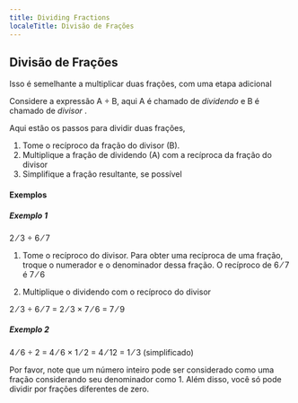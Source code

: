 ```yaml
---
title: Dividing Fractions
localeTitle: Divisão de Frações
---
```

## Divisão de Frações

Isso é semelhante a multiplicar duas frações, com uma etapa adicional

Considere a expressão A ÷ B, aqui A é chamado de _dividendo_ e B é chamado de _divisor_ .

Aqui estão os passos para dividir duas frações,

1.  Tome o recíproco da fração do divisor (B).
2.  Multiplique a fração de dividendo (A) com a recíproca da fração do divisor
3.  Simplifique a fração resultante, se possível

#### Exemplos

##### Exemplo 1

 2 ⁄ 3 ÷ 6 ⁄ 7 

1.  Tome o recíproco do divisor. Para obter uma recíproca de uma fração, troque o numerador e o denominador dessa fração. O recíproco de 6 ⁄ 7 é 7 ⁄ 6
    
2.  Multiplique o dividendo com o recíproco do divisor
    

 2 ⁄ 3 ÷ 6 ⁄ 7 = 2 ⁄ 3 × 7 ⁄ 6 = 7 ⁄ 9 

##### Exemplo 2

 4 ⁄ 6 ÷ 2 = 4 ⁄ 6 × 1 ⁄ 2 = 4 ⁄ 12 = 1 ⁄ 3 (simplificado) 

Por favor, note que um número inteiro pode ser considerado como uma fração considerando seu denominador como 1. Além disso, você só pode dividir por frações diferentes de zero.